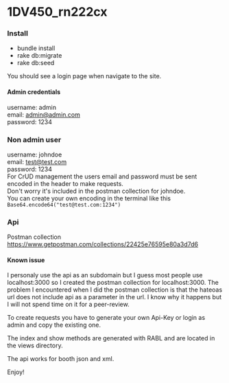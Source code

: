 # 1DV450_rn222cx

### Install
* bundle install
* rake db:migrate
* rake db:seed

You should see a login page when navigate to the site.

#### Admin credentials
username: admin  
email: admin@admin.com  
password: 1234  

### Non admin user  
username: johndoe  
email: test@test.com  
password: 1234  
For CrUD management the users email and password must be sent encoded in the header to make requests.  
Don't worry it's included in the postman collection for johndoe.    
You can create your own encoding in the terminal like this `Base64.encode64("test@test.com:1234")`    

### Api

Postman collection https://www.getpostman.com/collections/22425e76595e80a3d7d6

#### Known issue
I personaly use the api as an subdomain but I guess most people use localhost:3000 so I created the postman collection for localhost:3000. The problem I encountered when I did the postman collection is that the hateoas url does not include api as a parameter in the url. I know why it happens but I will not spend time on it for a peer-review.

To create requests you have to generate your own Api-Key or login as admin and copy the existing one.

The index and show methods are generated with RABL and are located in the views directory.

The api works for booth json and xml.


Enjoy!
